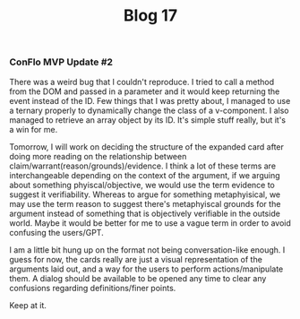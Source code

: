﻿---
layout: post
title: Blog 17
---
### ConFlo MVP Update #2

There was a weird bug that I couldn't reproduce. I tried to call a method from the DOM and passed in a parameter and it would keep returning the event instead of the ID.
Few things that I was pretty about, I managed to use a ternary properly to dynamically change the class of a v-component. I also managed to retrieve an array object by its ID. It's simple stuff really, but it's a win for me.

Tomorrow, I will work on deciding the structure of the expanded card after doing more reading on the relationship between claim/warrant(reason/grounds)/evidence. I think a lot of these terms are interchangeable depending on the context of the argument, if we arguing about something phyiscal/objective, we would use the term evidence to suggest it verifiability. Whereas to argue for something metaphyisical, we may use the term reason to suggest there's metaphyiscal grounds for the argument instead of something that is objectively verifiable in the outside world. Maybe it would be better for me to use a vague term in order to avoid confusing the users/GPT. 

I am a little bit hung up on the format not being conversation-like enough. I guess for now, the cards really are just a visual representation of the arguments laid out, and a way for the users to perform actions/manipulate them. A dialog should be available to be opened any time to clear any confusions regarding definitions/finer points. 

Keep at it.
